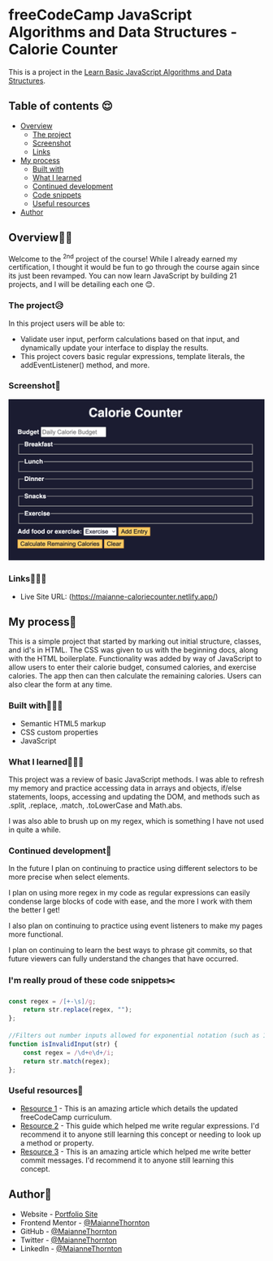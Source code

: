 # freeCodeCamp JavaScript Algorithms and Data Structures - Calorie Counter

This is a project in the [Learn Basic JavaScript Algorithms and Data Structures](https://www.freecodecamp.org/news/learn-javascript-with-new-data-structures-and-algorithms-certification-projects/).

## Table of contents 😌

- [Overview](#overview)
  - [The project](#the-project)
  - [Screenshot](#screenshot)
  - [Links](#links)
- [My process](#my-process)
  - [Built with](#built-with)
  - [What I learned](#what-i-learned)
  - [Continued development](#continued-development)
  - [Code snippets](#im-really-proud-of-these-code-snippets%EF%B8%8F)
  - [Useful resources](#useful-resources)
- [Author](#author)
<!-- - [Acknowledgments](#acknowledgments) -->

## Overview👋🏾

Welcome to the <sup>2nd</sup> project of the course! While I already earned my certification, I thought it would be fun to go through the course again since its just been revamped. You can now learn JavaScript by building 21 projects, and I will be detailing each one 😊.

### The project😥

In this project users will be able to:

- Validate user input, perform calculations based on that input, and dynamically update your interface to display the results. 
- This project covers basic regular expressions, template literals, the addEventListener() method, and more.

### Screenshot🌇

![](./screenshot.png)

### Links👩🏾‍💻

- Live Site URL: (https://maianne-caloriecounter.netlify.app/)

## My process💭

This is a simple project that started by marking out initial structure, classes, and id's in HTML. The CSS was given to us with the beginning docs, along with the HTML boilerplate.  Functionality was added by way of JavaScript to allow users to enter their calorie budget, consumed calories, and exercise calories. The app then can then calculate the remaining calories. Users can also clear the form at any time.

### Built with👷🏾‍♀️

- Semantic HTML5 markup
- CSS custom properties
- JavaScript

### What I learned👩🏾‍🏫

This project was a review of basic JavaScript methods. I was able to refresh my memory and practice accessing data in arrays and objects, if/else statements, loops, accessing and updating the DOM, and methods such as .split, .replace, .match, .toLowerCase and Math.abs.

I was also able to brush up on my regex, which is something I have not used in quite a while.

### Continued development🔮

In the future I plan on continuing to practice using different selectors to be more precise when select elements.

I plan on using more regex in my code as regular expressions can easily condense large blocks of code with ease, and the more I work with them the better I get!

I also plan on continuing to practice using event listeners to make my pages more functional.

I plan on continuing to learn the best ways to phrase git commits, so that future viewers can fully understand the changes that have occurred.

### I'm really proud of these code snippets✂️

```js
const regex = /[+-\s]/g;
    return str.replace(regex, "");
};

//Filters out number inputs allowed for exponential notation (such as 1e10).
function isInvalidInput(str) {
    const regex = /\d+e\d+/i;
    return str.match(regex);
};
```

### Useful resources📖

- [Resource 1](https://www.freecodecamp.org/news/learn-javascript-with-new-data-structures-and-algorithms-certification-projects/) - This is an amazing article which details the updated freeCodeCamp curriculum.
- [Resource 2](https://www.w3schools.com/jsref/jsref_obj_regexp.asp) - This guide which helped me write regular expressions. I'd recommend it to anyone still learning this concept or needing to look up a method or property.
- [Resource 3](https://www.freecodecamp.org/news/how-to-write-better-git-commit-messages/) - This is an amazing article which helped me write better commit messages. I'd recommend it to anyone still learning this concept.

## Author🔎

- Website - [Portfolio Site](https://maiannethornton.netlify.app/)
- Frontend Mentor - [@MaianneThornton](https://www.frontendmentor.io/profile/MaianneThornton)
- GitHub - [@MaianneThornton](GitHub.com/MaianneThornton)
- Twitter - [@MaianneThornton](https://twitter.com/MaianneThornton)
- LinkedIn - [@MaianneThornton](https://www.linkedin.com/in/maiannethornton/)

<!-- ## Acknowledgments🙏🏾 -->

